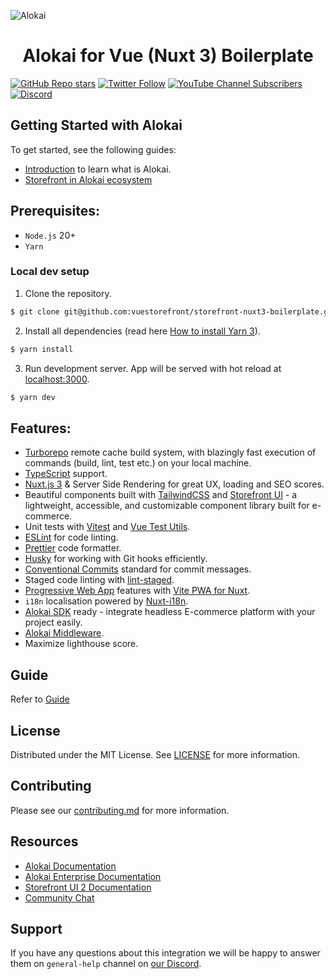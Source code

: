 ![Alokai](https://res.cloudinary.com/vue-storefront/image/upload/v1710754524/Logo_green_2x_z4vmhz.png)

<h1 align="center">Alokai for Vue (Nuxt 3) Boilerplate</h1>

[![GitHub Repo stars](https://img.shields.io/github/stars/vuestorefront/vue-storefront?style=social)](https://github.com/vuestorefront/vue-storefront)
[![Twitter Follow](https://img.shields.io/twitter/follow/vuestorefront?style=social)](https://twitter.com/vuestorefront)
[![YouTube Channel Subscribers](https://img.shields.io/youtube/channel/subscribers/UCkm1F3Cglty3CE1QwKQUhhg?style=social)](https://www.youtube.com/c/VueStorefront)
[![Discord](https://img.shields.io/discord/770285988244750366?label=join%20discord&logo=Discord&logoColor=white)](https://discord.vuestorefront.io)

## Getting Started with Alokai

To get started, see the following guides:

- [Introduction](https://docs.alokai.com/v2/getting-started/introduction.html) to learn what is Alokai.
- [Storefront in Alokai ecosystem](https://docs.alokai.com/storefront)
## Prerequisites:

- `Node.js` 20+
- `Yarn`

### Local dev setup

1. Clone the repository.

```bash
$ git clone git@github.com:vuestorefront/storefront-nuxt3-boilerplate.git
```

2. Install all dependencies (read here [How to install Yarn 3](https://yarnpkg.com/getting-started/install)).

```bash
$ yarn install
```

3. Run development server. App will be served with hot reload at [localhost:3000](http://localhost:3000/).

```bash
$ yarn dev
```

## Features:

- [Turborepo](https://turbo.build/) remote cache build system, with blazingly fast execution of commands (build, lint, test etc.) on your local machine.
- [TypeScript](https://www.typescriptlang.org/) support.
- [Nuxt.js 3](https://nuxt.com/) & Server Side Rendering for great UX, loading and SEO scores.
- Beautiful components built with [TailwindCSS](https://tailwindcss.com/) and [Storefront UI](https://docs.storefrontui.io/v2/) - a lightweight, accessible, and customizable component library built for e-commerce.
- Unit tests with [Vitest](https://vitest.dev/) and [Vue Test Utils](https://test-utils.vuejs.org).
- [ESLint](https://eslint.org/) for code linting.
- [Prettier](https://prettier.io/) code formatter.
- [Husky](https://typicode.github.io/husky/) for working with Git hooks efficiently.
- [Conventional Commits](https://www.conventionalcommits.org/en/v1.0.0/) standard for commit messages.
- Staged code linting with [lint-staged](https://github.com/okonet/lint-staged).
- [Progressive Web App](https://developer.mozilla.org/en-US/docs/Web/Progressive_web_apps/Guides/What_is_a_progressive_web_app) features with [Vite PWA for Nuxt](https://vite-pwa-org.netlify.app/).
- `i18n` localisation powered by [Nuxt-i18n](https://i18n.nuxtjs.org).
- [Alokai SDK](https://docs.alokai.com/sdk/) ready - integrate headless E-commerce platform with your project easily.
- [Alokai Middleware](https://docs.alokai.com/v2/architecture/server-middleware.html).
- Maximize lighthouse score.

## Guide

Refer to [Guide](GUIDE.md)

## License

Distributed under the MIT License. See [LICENSE](LICENSE.md) for more information.

## Contributing

Please see our [contributing.md](contributing.md) for more information.

## Resources

- [Alokai Documentation](https://docs.alokai.com)
- [Alokai Enterprise Documentation](https://docs.alokai.com/v2/general/enterprise.html)
- [Storefront UI 2 Documentation](https://docs.storefrontui.io/v2/)
- [Community Chat](http://discord.vuestorefront.io)

## Support

If you have any questions about this integration we will be happy to answer them on `general-help` channel on [our Discord](http://discord.vuestorefront.io).
